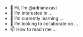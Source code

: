 - 👋 Hi, I’m @adrianoxavi
- 👀 I’m interested in ...
- 🌱 I’m currently learning ...
- 💞️ I’m looking to collaborate on ...
- 📫 How to reach me ...

<!---
adrianoxavi/adrianoxavi is a ✨ special ✨ repository because its `README.md` (this file) appears on your GitHub profile.
You can click the Preview link to take a look at your changes.
--->
